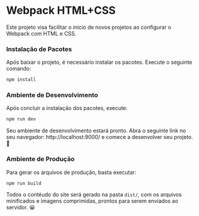 # Webpack HTML+CSS

Este projeto visa facilitar o início de novos projetos ao configurar o Webpack com HTML e CSS.


### Instalação de Pacotes

Após baixar o projeto, é necessário instalar os pacotes. Execute o seguinte comando:

```javascript
npm install
```


### Ambiente de Desenvolvimento

Após concluir a instalação dos pacotes, execute:

```javascript
npm run dev
```

Seu ambiente de desenvolvimento estará pronto. Abra o seguinte link no seu navegador: http://localhost:9000/ e comece a desenvolver seu projeto. 🚀

### Ambiente de Produção

Para gerar os arquivos de produção, basta executar:

```javascript
npm run build
```
Todos o contéudo do site será gerado na pasta `dist/`, com os arquivos minificados e imagens comprimidas, prontos para serem enviados ao servidor. 😀
